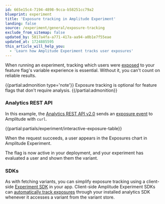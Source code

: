 ```yaml
---
id: 665e15c4-7194-4898-9cca-b58251cc79a2
blueprint: experiment
title: 'Exposure tracking in Amplitude Experiment'
landing: false
source: /experiment/general/exposure-tracking
exclude_from_sitemap: false
updated_by: 5817a4fa-a771-417a-aa94-a0b1e7f55eae
updated_at: 1724885595
this_article_will_help_you:
  - 'Learn how Amplitude Experiment tracks user exposures'
---
```

When running an experiment, tracking which users were [exposed](/docs/feature-experiment/under-the-hood/event-tracking#exposure-events) to your feature flag's variable experience is essential. Without it, you can't count on reliable results.

{{partial:admonition type='note'}}
Exposure tracking is optional for feature flags that don't require analysis.
{{/partial:admonition}}

### Analytics REST API

In this example, the [Analytics REST API v2.0](/docs/apis/analytics/http-v2) sends an [exposure event](/docs/feature-experiment/under-the-hood/event-tracking#exposure-events)  to Amplitude with `curl`.

{{partial:partials/experiment/interactive-exposure-table}}

When the request succeeds, a user appears in the Exposures chart in Amplitude Experiment.

The flag is now active in your deployment, and your experiment has evaluated a user and shown them the variant.

### SDKs

As with fetching variants, you can simplify exposure tracking using a client-side [Experiment SDK](/docs/sdks/experiment-sdks) in your app. Client-side Amplitude Experiment SDKs can [automatically track exposures](/docs/feature-experiment/under-the-hood/event-tracking#automatic-exposure-tracking) through your installed analytics SDK whenever it accesses a variant from the variant store.